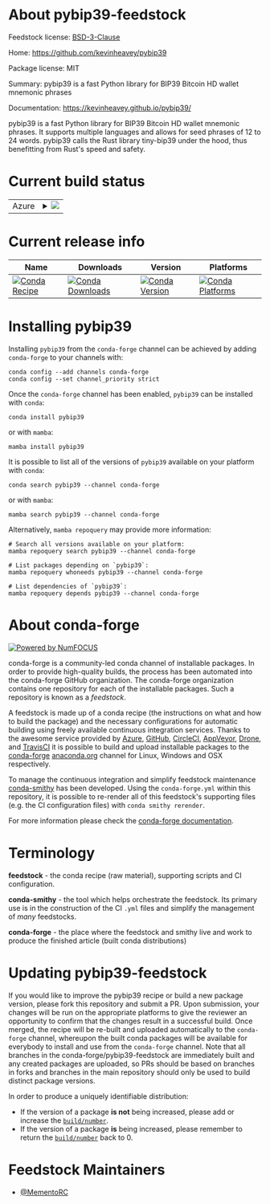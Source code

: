 About pybip39-feedstock
=======================

Feedstock license: [BSD-3-Clause](https://github.com/conda-forge/pybip39-feedstock/blob/main/LICENSE.txt)

Home: https://github.com/kevinheavey/pybip39

Package license: MIT

Summary: pybip39 is a fast Python library for BIP39 Bitcoin HD wallet mnemonic phrases

Documentation: https://kevinheavey.github.io/pybip39/

pybip39 is a fast Python library for BIP39 Bitcoin HD wallet mnemonic phrases. It supports multiple
languages and allows for seed phrases of 12 to 24 words. pybip39 calls the Rust library tiny-bip39
under the hood, thus benefitting from Rust's speed and safety.


Current build status
====================


<table>
    
  <tr>
    <td>Azure</td>
    <td>
      <details>
        <summary>
          <a href="https://dev.azure.com/conda-forge/feedstock-builds/_build/latest?definitionId=21765&branchName=main">
            <img src="https://dev.azure.com/conda-forge/feedstock-builds/_apis/build/status/pybip39-feedstock?branchName=main">
          </a>
        </summary>
        <table>
          <thead><tr><th>Variant</th><th>Status</th></tr></thead>
          <tbody><tr>
              <td>linux_64_python3.10.____cpython</td>
              <td>
                <a href="https://dev.azure.com/conda-forge/feedstock-builds/_build/latest?definitionId=21765&branchName=main">
                  <img src="https://dev.azure.com/conda-forge/feedstock-builds/_apis/build/status/pybip39-feedstock?branchName=main&jobName=linux&configuration=linux%20linux_64_python3.10.____cpython" alt="variant">
                </a>
              </td>
            </tr><tr>
              <td>linux_64_python3.11.____cpython</td>
              <td>
                <a href="https://dev.azure.com/conda-forge/feedstock-builds/_build/latest?definitionId=21765&branchName=main">
                  <img src="https://dev.azure.com/conda-forge/feedstock-builds/_apis/build/status/pybip39-feedstock?branchName=main&jobName=linux&configuration=linux%20linux_64_python3.11.____cpython" alt="variant">
                </a>
              </td>
            </tr><tr>
              <td>linux_64_python3.12.____cpython</td>
              <td>
                <a href="https://dev.azure.com/conda-forge/feedstock-builds/_build/latest?definitionId=21765&branchName=main">
                  <img src="https://dev.azure.com/conda-forge/feedstock-builds/_apis/build/status/pybip39-feedstock?branchName=main&jobName=linux&configuration=linux%20linux_64_python3.12.____cpython" alt="variant">
                </a>
              </td>
            </tr><tr>
              <td>linux_64_python3.8.____cpython</td>
              <td>
                <a href="https://dev.azure.com/conda-forge/feedstock-builds/_build/latest?definitionId=21765&branchName=main">
                  <img src="https://dev.azure.com/conda-forge/feedstock-builds/_apis/build/status/pybip39-feedstock?branchName=main&jobName=linux&configuration=linux%20linux_64_python3.8.____cpython" alt="variant">
                </a>
              </td>
            </tr><tr>
              <td>linux_64_python3.9.____73_pypy</td>
              <td>
                <a href="https://dev.azure.com/conda-forge/feedstock-builds/_build/latest?definitionId=21765&branchName=main">
                  <img src="https://dev.azure.com/conda-forge/feedstock-builds/_apis/build/status/pybip39-feedstock?branchName=main&jobName=linux&configuration=linux%20linux_64_python3.9.____73_pypy" alt="variant">
                </a>
              </td>
            </tr><tr>
              <td>linux_64_python3.9.____cpython</td>
              <td>
                <a href="https://dev.azure.com/conda-forge/feedstock-builds/_build/latest?definitionId=21765&branchName=main">
                  <img src="https://dev.azure.com/conda-forge/feedstock-builds/_apis/build/status/pybip39-feedstock?branchName=main&jobName=linux&configuration=linux%20linux_64_python3.9.____cpython" alt="variant">
                </a>
              </td>
            </tr><tr>
              <td>osx_64_python3.10.____cpython</td>
              <td>
                <a href="https://dev.azure.com/conda-forge/feedstock-builds/_build/latest?definitionId=21765&branchName=main">
                  <img src="https://dev.azure.com/conda-forge/feedstock-builds/_apis/build/status/pybip39-feedstock?branchName=main&jobName=osx&configuration=osx%20osx_64_python3.10.____cpython" alt="variant">
                </a>
              </td>
            </tr><tr>
              <td>osx_64_python3.11.____cpython</td>
              <td>
                <a href="https://dev.azure.com/conda-forge/feedstock-builds/_build/latest?definitionId=21765&branchName=main">
                  <img src="https://dev.azure.com/conda-forge/feedstock-builds/_apis/build/status/pybip39-feedstock?branchName=main&jobName=osx&configuration=osx%20osx_64_python3.11.____cpython" alt="variant">
                </a>
              </td>
            </tr><tr>
              <td>osx_64_python3.12.____cpython</td>
              <td>
                <a href="https://dev.azure.com/conda-forge/feedstock-builds/_build/latest?definitionId=21765&branchName=main">
                  <img src="https://dev.azure.com/conda-forge/feedstock-builds/_apis/build/status/pybip39-feedstock?branchName=main&jobName=osx&configuration=osx%20osx_64_python3.12.____cpython" alt="variant">
                </a>
              </td>
            </tr><tr>
              <td>osx_64_python3.8.____cpython</td>
              <td>
                <a href="https://dev.azure.com/conda-forge/feedstock-builds/_build/latest?definitionId=21765&branchName=main">
                  <img src="https://dev.azure.com/conda-forge/feedstock-builds/_apis/build/status/pybip39-feedstock?branchName=main&jobName=osx&configuration=osx%20osx_64_python3.8.____cpython" alt="variant">
                </a>
              </td>
            </tr><tr>
              <td>osx_64_python3.9.____73_pypy</td>
              <td>
                <a href="https://dev.azure.com/conda-forge/feedstock-builds/_build/latest?definitionId=21765&branchName=main">
                  <img src="https://dev.azure.com/conda-forge/feedstock-builds/_apis/build/status/pybip39-feedstock?branchName=main&jobName=osx&configuration=osx%20osx_64_python3.9.____73_pypy" alt="variant">
                </a>
              </td>
            </tr><tr>
              <td>osx_64_python3.9.____cpython</td>
              <td>
                <a href="https://dev.azure.com/conda-forge/feedstock-builds/_build/latest?definitionId=21765&branchName=main">
                  <img src="https://dev.azure.com/conda-forge/feedstock-builds/_apis/build/status/pybip39-feedstock?branchName=main&jobName=osx&configuration=osx%20osx_64_python3.9.____cpython" alt="variant">
                </a>
              </td>
            </tr><tr>
              <td>win_64_python3.10.____cpython</td>
              <td>
                <a href="https://dev.azure.com/conda-forge/feedstock-builds/_build/latest?definitionId=21765&branchName=main">
                  <img src="https://dev.azure.com/conda-forge/feedstock-builds/_apis/build/status/pybip39-feedstock?branchName=main&jobName=win&configuration=win%20win_64_python3.10.____cpython" alt="variant">
                </a>
              </td>
            </tr><tr>
              <td>win_64_python3.11.____cpython</td>
              <td>
                <a href="https://dev.azure.com/conda-forge/feedstock-builds/_build/latest?definitionId=21765&branchName=main">
                  <img src="https://dev.azure.com/conda-forge/feedstock-builds/_apis/build/status/pybip39-feedstock?branchName=main&jobName=win&configuration=win%20win_64_python3.11.____cpython" alt="variant">
                </a>
              </td>
            </tr><tr>
              <td>win_64_python3.12.____cpython</td>
              <td>
                <a href="https://dev.azure.com/conda-forge/feedstock-builds/_build/latest?definitionId=21765&branchName=main">
                  <img src="https://dev.azure.com/conda-forge/feedstock-builds/_apis/build/status/pybip39-feedstock?branchName=main&jobName=win&configuration=win%20win_64_python3.12.____cpython" alt="variant">
                </a>
              </td>
            </tr><tr>
              <td>win_64_python3.8.____cpython</td>
              <td>
                <a href="https://dev.azure.com/conda-forge/feedstock-builds/_build/latest?definitionId=21765&branchName=main">
                  <img src="https://dev.azure.com/conda-forge/feedstock-builds/_apis/build/status/pybip39-feedstock?branchName=main&jobName=win&configuration=win%20win_64_python3.8.____cpython" alt="variant">
                </a>
              </td>
            </tr><tr>
              <td>win_64_python3.9.____73_pypy</td>
              <td>
                <a href="https://dev.azure.com/conda-forge/feedstock-builds/_build/latest?definitionId=21765&branchName=main">
                  <img src="https://dev.azure.com/conda-forge/feedstock-builds/_apis/build/status/pybip39-feedstock?branchName=main&jobName=win&configuration=win%20win_64_python3.9.____73_pypy" alt="variant">
                </a>
              </td>
            </tr><tr>
              <td>win_64_python3.9.____cpython</td>
              <td>
                <a href="https://dev.azure.com/conda-forge/feedstock-builds/_build/latest?definitionId=21765&branchName=main">
                  <img src="https://dev.azure.com/conda-forge/feedstock-builds/_apis/build/status/pybip39-feedstock?branchName=main&jobName=win&configuration=win%20win_64_python3.9.____cpython" alt="variant">
                </a>
              </td>
            </tr>
          </tbody>
        </table>
      </details>
    </td>
  </tr>
</table>

Current release info
====================

| Name | Downloads | Version | Platforms |
| --- | --- | --- | --- |
| [![Conda Recipe](https://img.shields.io/badge/recipe-pybip39-green.svg)](https://anaconda.org/conda-forge/pybip39) | [![Conda Downloads](https://img.shields.io/conda/dn/conda-forge/pybip39.svg)](https://anaconda.org/conda-forge/pybip39) | [![Conda Version](https://img.shields.io/conda/vn/conda-forge/pybip39.svg)](https://anaconda.org/conda-forge/pybip39) | [![Conda Platforms](https://img.shields.io/conda/pn/conda-forge/pybip39.svg)](https://anaconda.org/conda-forge/pybip39) |

Installing pybip39
==================

Installing `pybip39` from the `conda-forge` channel can be achieved by adding `conda-forge` to your channels with:

```
conda config --add channels conda-forge
conda config --set channel_priority strict
```

Once the `conda-forge` channel has been enabled, `pybip39` can be installed with `conda`:

```
conda install pybip39
```

or with `mamba`:

```
mamba install pybip39
```

It is possible to list all of the versions of `pybip39` available on your platform with `conda`:

```
conda search pybip39 --channel conda-forge
```

or with `mamba`:

```
mamba search pybip39 --channel conda-forge
```

Alternatively, `mamba repoquery` may provide more information:

```
# Search all versions available on your platform:
mamba repoquery search pybip39 --channel conda-forge

# List packages depending on `pybip39`:
mamba repoquery whoneeds pybip39 --channel conda-forge

# List dependencies of `pybip39`:
mamba repoquery depends pybip39 --channel conda-forge
```


About conda-forge
=================

[![Powered by
NumFOCUS](https://img.shields.io/badge/powered%20by-NumFOCUS-orange.svg?style=flat&colorA=E1523D&colorB=007D8A)](https://numfocus.org)

conda-forge is a community-led conda channel of installable packages.
In order to provide high-quality builds, the process has been automated into the
conda-forge GitHub organization. The conda-forge organization contains one repository
for each of the installable packages. Such a repository is known as a *feedstock*.

A feedstock is made up of a conda recipe (the instructions on what and how to build
the package) and the necessary configurations for automatic building using freely
available continuous integration services. Thanks to the awesome service provided by
[Azure](https://azure.microsoft.com/en-us/services/devops/), [GitHub](https://github.com/),
[CircleCI](https://circleci.com/), [AppVeyor](https://www.appveyor.com/),
[Drone](https://cloud.drone.io/welcome), and [TravisCI](https://travis-ci.com/)
it is possible to build and upload installable packages to the
[conda-forge](https://anaconda.org/conda-forge) [anaconda.org](https://anaconda.org/)
channel for Linux, Windows and OSX respectively.

To manage the continuous integration and simplify feedstock maintenance
[conda-smithy](https://github.com/conda-forge/conda-smithy) has been developed.
Using the ``conda-forge.yml`` within this repository, it is possible to re-render all of
this feedstock's supporting files (e.g. the CI configuration files) with ``conda smithy rerender``.

For more information please check the [conda-forge documentation](https://conda-forge.org/docs/).

Terminology
===========

**feedstock** - the conda recipe (raw material), supporting scripts and CI configuration.

**conda-smithy** - the tool which helps orchestrate the feedstock.
                   Its primary use is in the construction of the CI ``.yml`` files
                   and simplify the management of *many* feedstocks.

**conda-forge** - the place where the feedstock and smithy live and work to
                  produce the finished article (built conda distributions)


Updating pybip39-feedstock
==========================

If you would like to improve the pybip39 recipe or build a new
package version, please fork this repository and submit a PR. Upon submission,
your changes will be run on the appropriate platforms to give the reviewer an
opportunity to confirm that the changes result in a successful build. Once
merged, the recipe will be re-built and uploaded automatically to the
`conda-forge` channel, whereupon the built conda packages will be available for
everybody to install and use from the `conda-forge` channel.
Note that all branches in the conda-forge/pybip39-feedstock are
immediately built and any created packages are uploaded, so PRs should be based
on branches in forks and branches in the main repository should only be used to
build distinct package versions.

In order to produce a uniquely identifiable distribution:
 * If the version of a package **is not** being increased, please add or increase
   the [``build/number``](https://docs.conda.io/projects/conda-build/en/latest/resources/define-metadata.html#build-number-and-string).
 * If the version of a package **is** being increased, please remember to return
   the [``build/number``](https://docs.conda.io/projects/conda-build/en/latest/resources/define-metadata.html#build-number-and-string)
   back to 0.

Feedstock Maintainers
=====================

* [@MementoRC](https://github.com/MementoRC/)

